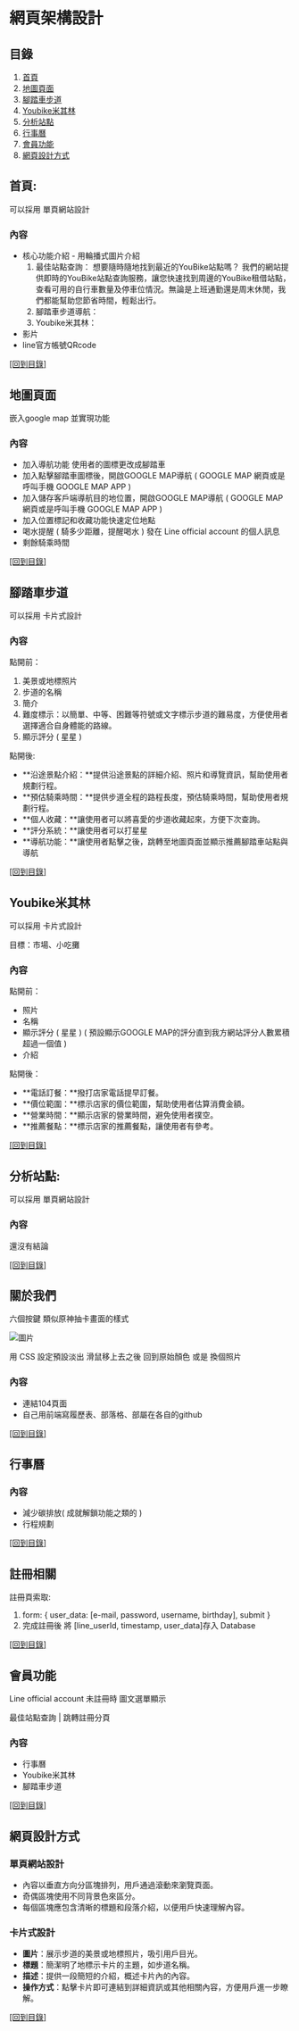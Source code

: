 # 網頁架構設計

## 目錄
1. [首頁](#首頁)
2. [地圖頁面](#地圖頁面)
3. [腳踏車步道](#腳踏車步道)
4. [Youbike米其林](#Youbike米其林)
4. [分析站點](#分析站點)
6. [行事曆](#行事曆)
5. [會員功能](#會員功能)
6. [網頁設計方式](#網頁設計方式)

## 首頁:
可以採用 單頁網站設計

### 內容
- 核心功能介紹 - 用輪播式圖片介紹
    1. 最佳站點查詢：
    想要隨時隨地找到最近的YouBike站點嗎？
我們的網站提供即時的YouBike站點查詢服務，讓您快速找到周邊的YouBike租借站點，查看可用的自行車數量及停車位情況。無論是上班通勤還是周末休閒，我們都能幫助您節省時間，輕鬆出行。
    2. 腳踏車步道導航：
    3. Youbike米其林：
- 影片
- line官方帳號QRcode

[[回到目錄]](#目錄)

## 地圖頁面
嵌入google map 並實現功能

### 內容
- 加入導航功能 使用者的圖標更改成腳踏車
- 加入點擊腳踏車圖標後，開啟GOOGLE MAP導航 ( GOOGLE MAP 網頁或是呼叫手機 GOOGLE MAP APP )
- 加入儲存客戶端導航目的地位置，開啟GOOGLE MAP導航 ( GOOGLE MAP 網頁或是呼叫手機 GOOGLE MAP APP )
- 加入位置標記和收藏功能快速定位地點
- 喝水提醒 ( 騎多少距離，提醒喝水 ) 發在 Line official account 的個人訊息
- 剩餘騎乘時間

[[回到目錄]](#目錄)

## 腳踏車步道
可以採用 卡片式設計

### 內容

點開前：
1. 美景或地標照片
2. 步道的名稱
3. 簡介
4. 難度標示：以簡單、中等、困難等符號或文字標示步道的難易度，方便使用者選擇適合自身體能的路線。
5. 顯示評分 ( 星星 )

點開後:
- **沿途景點介紹：**提供沿途景點的詳細介紹、照片和導覽資訊，幫助使用者規劃行程。
- **預估騎乘時間：**提供步道全程的路程長度，預估騎乘時間，幫助使用者規劃行程。
- **個人收藏：**讓使用者可以將喜愛的步道收藏起來，方便下次查詢。
- **評分系統：**讓使用者可以打星星
- **導航功能：**讓使用者點擊之後，跳轉至地圖頁面並顯示推薦腳踏車站點與導航

[[回到目錄]](#目錄)

## Youbike米其林
可以採用 卡片式設計

目標：市場、小吃攤

### 內容
點開前：
- 照片
- 名稱
- 顯示評分 ( 星星 ) ( 預設顯示GOOGLE MAP的評分直到我方網站評分人數累積超過一個值 )
- 介紹

點開後：
- **電話訂餐：**撥打店家電話提早訂餐。
- **價位範圍：**標示店家的價位範圍，幫助使用者估算消費金額。
- **營業時間：**顯示店家的營業時間，避免使用者撲空。
- **推薦餐點：**標示店家的推薦餐點，讓使用者有參考。

[[回到目錄]](#目錄)

## 分析站點:
可以採用 單頁網站設計

### 內容
還沒有結論


[[回到目錄]](#目錄)

## 關於我們
六個按鍵 類似原神抽卡畫面的樣式

![圖片](https://truth.bahamut.com.tw/s01/202011/e7725d6c1638560ca3eda6e740f91f61.JPG)

用 CSS 設定預設淡出 滑鼠移上去之後 回到原始顏色
或是 換個照片

### 內容

- 連結104頁面
- 自己用前端寫履歷表、部落格、部屬在各自的github

[[回到目錄]](#目錄)

## 行事曆

### 內容
- 減少碳排放( 成就解鎖功能之類的 )
- 行程規劃

[[回到目錄]](#目錄)

## 註冊相關
註冊頁索取:
1. form: { user_data: [e-mail, password, username, birthday], submit }
2. 完成註冊後 將 [line_userId, timestamp, user_data]存入 Database


[[回到目錄]](#目錄)

## 會員功能
Line official account 未註冊時 圖文選單顯示

最佳站點查詢 | 跳轉註冊分頁

### 內容
- 行事曆
- Youbike米其林
- 腳踏車步道

[[回到目錄]](#目錄)


## 網頁設計方式

### 單頁網站設計
- 內容以垂直方向分區塊排列，用戶通過滾動來瀏覽頁面。
- 奇偶區塊使用不同背景色來區分。
- 每個區塊應包含清晰的標題和段落介紹，以便用戶快速理解內容。

### 卡片式設計
- **圖片**：展示步道的美景或地標照片，吸引用戶目光。
- **標題**：簡潔明了地標示卡片的主題，如步道名稱。
- **描述**：提供一段簡短的介紹，概述卡片內的內容。
- **操作方式**：點擊卡片即可連結到詳細資訊或其他相關內容，方便用戶進一步瞭解。

[[回到目錄]](#目錄)